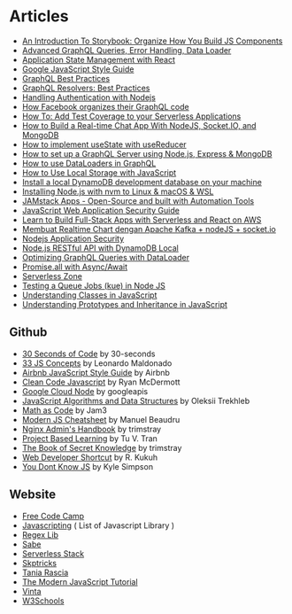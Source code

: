 # Articles

* [An Introduction To Storybook: Organize How You Build JS Components](https://scotch.io/tutorials/an-introduction-to-storybook-organize-how-you-build-js-components)
* [Advanced GraphQL Queries, Error Handling, Data Loader](https://code-maze.com/advanced-graphql-queries/)
* [Application State Management with React](https://kentcdodds.com/blog/application-state-management-with-react)
* [Google JavaScript Style Guide](https://google.github.io/styleguide/javascriptguide.xml)
* [GraphQL Best Practices](https://graphql.org/learn/best-practices/)
* [GraphQL Resolvers: Best Practices](https://medium.com/paypal-engineering/graphql-resolvers-best-practices-cd36fdbcef55)
* [Handling Authentication with Nodejs](https://blog.usejournal.com/handling-authentication-with-nodejs-24fc29265e0f)
* [How Facebook organizes their GraphQL code](https://blog.apollographql.com/graphql-at-facebook-by-dan-schafer-38d65ef075af)
* [How To: Add Test Coverage to your Serverless Applications](https://www.jeremydaly.com/how-to-add-test-coverage-to-your-serverless-applications/)
* [How to Build a Real-time Chat App With NodeJS, Socket.IO, and MongoDB](https://blog.usejournal.com/how-to-build-a-real-time-chat-app-with-nodejs-socket-io-and-mongodb-7a4c9472edd1)
* [How to implement useState with useReducer](https://kentcdodds.com/blog/how-to-implement-usestate-with-usereducer)
* [How to set up a GraphQL Server using Node.js, Express & MongoDB](https://medium.freecodecamp.org/how-to-set-up-a-graphql-server-using-node-js-express-mongodb-52421b73f474)
* [How to use DataLoaders in GraphQL](https://itnext.io/how-to-use-dataloader-js-9727c527efd0)
* [How to Use Local Storage with JavaScript](https://www.taniarascia.com/how-to-use-local-storage-with-javascript/)
* [Install a local DynamoDB development database on your machine](https://medium.com/@vschroeder/install-a-local-dynamodb-development-database-on-your-machine-82dc38d59503)
* [Installing Node.js with nvm to Linux & macOS & WSL](https://gist.github.com/d2s/372b5943bce17b964a79)
* [JAMstack Apps - Open-Source and built with Automation Tools](https://dev.to/sm0ke/jamstack-apps-open-source-built-with-appseed-app-generator-4k66)
* [JavaScript Web Application Security Guide](https://blog.usejournal.com/javascript-web-application-security-guide-fdade350e373)
* [Learn to Build Full-Stack Apps with Serverless and React on AWS](https://serverless-stack.com/)
* [Membuat Realtime Chart dengan Apache Kafka + nodeJS + socket.io](https://medium.com/@iqbalsyamilayas/membuat-realtime-chart-dengan-apache-kafka-nodejs-socket-io-fa35b99b391)
* [Nodejs Application Security](https://blog.usejournal.com/nodejs-application-security-80d5150a0366)
* [Node.js RESTful API with DynamoDB Local](https://medium.com/quick-code/node-js-restful-api-with-dynamodb-local-7e342a934a24)
* [Optimizing GraphQL Queries with DataLoader](https://spin.atomicobject.com/2017/05/15/optimize-graphql-queries/)
* [Promise.all with Async/Await](https://www.taniarascia.com/promise-all-with-async-await)
* [Serverless Zone](https://sls.zone/)
* [Testing a Queue Jobs \(kue\) in Node JS](https://medium.com/helpful-tips/stubbing-a-job-queue-kue-with-sinon-js-3e293c9eb519)
* [Understanding Classes in JavaScript](https://www.digitalocean.com/community/tutorials/understanding-classes-in-javascript)
* [Understanding Prototypes and Inheritance in JavaScript](https://www.digitalocean.com/community/tutorials/understanding-prototypes-and-inheritance-in-javascript)

## Github

* [30 Seconds of Code](https://github.com/30-seconds/30-seconds-of-code) by 30-seconds
* [33 JS Concepts](https://github.com/leonardomso/33-js-concepts) by Leonardo Maldonado
* [Airbnb JavaScript Style Guide](https://github.com/airbnb/javascript) by Airbnb
* [Clean Code Javascript](https://github.com/ryanmcdermott/clean-code-javascript) by Ryan McDermott
* [Google Cloud Node](https://github.com/googleapis/google-cloud-node) by googleapis
* [JavaScript Algorithms and Data Structures](https://github.com/trekhleb/javascript-algorithms) by Oleksii Trekhleb
* [Math as Code](https://github.com/Jam3/math-as-code) by Jam3
* [Modern JS Cheatsheet](https://github.com/mbeaudru/modern-js-cheatsheet) by Manuel Beaudru
* [Nginx Admin's Handbook](https://github.com/trimstray/nginx-admins-handbook) by trimstray
* [Project Based Learning](https://github.com/tuvtran/project-based-learning) by Tu V. Tran
* [The Book of Secret Knowledge](https://github.com/trimstray/the-book-of-secret-knowledge) by trimstray
* [Web Developer Shortcut](https://github.com/rkukuh/web-developer-shortcut) by R. Kukuh
* [You Dont Know JS](https://github.com/getify/You-Dont-Know-JS) by Kyle Simpson

## Website

* [Free Code Camp](https://www.freecodecamp.org)
* [Javascripting](https://www.javascripting.com) \( List of Javascript Library \)
* [Regex Lib](http://regexlib.com)
* [Sabe](https://sabe.io/classes/javascript)
* [Serverless Stack](https://serverless-stack.com/)
* [Skptricks](https://www.skptricks.com/search/label/javascript)
* [Tania Rascia](https://www.taniarascia.com/blog/)
* [The Modern JavaScript Tutorial](https://javascript.info)
* [Vinta](https://vinta.ws/code/)
* [W3Schools](https://www.w3schools.com/jsref/default.asp)

